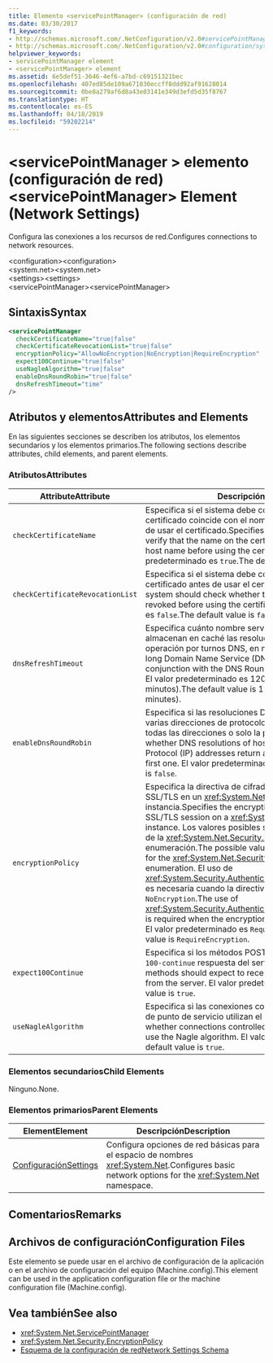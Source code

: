 ```yaml
---
title: Elemento <servicePointManager> (configuración de red)
ms.date: 03/30/2017
f1_keywords:
- http://schemas.microsoft.com/.NetConfiguration/v2.0#servicePointManager
- http://schemas.microsoft.com/.NetConfiguration/v2.0#configuration/system.net/settings/servicePointManager
helpviewer_keywords:
- servicePointManager element
- <servicePointManager> element
ms.assetid: 6e5def51-3646-4ef6-a7bd-c69151321bec
ms.openlocfilehash: 407ed85de109a671030eccff8ddd92af91628014
ms.sourcegitcommit: 0be8a279af6d8a43e03141e349d3efd5d35f8767
ms.translationtype: HT
ms.contentlocale: es-ES
ms.lasthandoff: 04/18/2019
ms.locfileid: "59202214"
---
```

# <a name="servicepointmanager-element-network-settings"></a><span data-ttu-id="ac419-102">\<servicePointManager > elemento (configuración de red)</span><span class="sxs-lookup"><span data-stu-id="ac419-102">\<servicePointManager> Element (Network Settings)</span></span>
<span data-ttu-id="ac419-103">Configura las conexiones a los recursos de red.</span><span class="sxs-lookup"><span data-stu-id="ac419-103">Configures connections to network resources.</span></span>  
  
 <span data-ttu-id="ac419-104">\<configuration></span><span class="sxs-lookup"><span data-stu-id="ac419-104">\<configuration></span></span>  
<span data-ttu-id="ac419-105">\<system.net></span><span class="sxs-lookup"><span data-stu-id="ac419-105">\<system.net></span></span>  
<span data-ttu-id="ac419-106">\<settings></span><span class="sxs-lookup"><span data-stu-id="ac419-106">\<settings></span></span>  
<span data-ttu-id="ac419-107">\<servicePointManager></span><span class="sxs-lookup"><span data-stu-id="ac419-107">\<servicePointManager></span></span>  
  
## <a name="syntax"></a><span data-ttu-id="ac419-108">Sintaxis</span><span class="sxs-lookup"><span data-stu-id="ac419-108">Syntax</span></span>  
  
```xml  
<servicePointManager  
  checkCertificateName="true|false"  
  checkCertificateRevocationList="true|false"  
  encryptionPolicy="AllowNoEncryption|NoEncryption|RequireEncryption"  
  expect100Continue="true|false"  
  useNagleAlgorithm="true|false"  
  enableDnsRoundRobin="true|false"  
  dnsRefreshTimeout="time"  
/>  
```  
  
## <a name="attributes-and-elements"></a><span data-ttu-id="ac419-109">Atributos y elementos</span><span class="sxs-lookup"><span data-stu-id="ac419-109">Attributes and Elements</span></span>  
 <span data-ttu-id="ac419-110">En las siguientes secciones se describen los atributos, los elementos secundarios y los elementos primarios.</span><span class="sxs-lookup"><span data-stu-id="ac419-110">The following sections describe attributes, child elements, and parent elements.</span></span>  
  
### <a name="attributes"></a><span data-ttu-id="ac419-111">Atributos</span><span class="sxs-lookup"><span data-stu-id="ac419-111">Attributes</span></span>  
  
|<span data-ttu-id="ac419-112">**Attribute**</span><span class="sxs-lookup"><span data-stu-id="ac419-112">**Attribute**</span></span>|<span data-ttu-id="ac419-113">**Descripción**</span><span class="sxs-lookup"><span data-stu-id="ac419-113">**Description**</span></span>|  
|-------------------|---------------------|  
|`checkCertificateName`|<span data-ttu-id="ac419-114">Especifica si el sistema debe comprobar que el nombre del certificado coincide con el nombre de host del servidor antes de usar el certificado.</span><span class="sxs-lookup"><span data-stu-id="ac419-114">Specifies whether the system should verify that the name on the certificate matches the server host name before using the certificate.</span></span> <span data-ttu-id="ac419-115">El valor predeterminado es `true`.</span><span class="sxs-lookup"><span data-stu-id="ac419-115">The default value is `true`.</span></span>|  
|`checkCertificateRevocationList`|<span data-ttu-id="ac419-116">Especifica si el sistema debe comprobar si se ha revocado el certificado antes de usar el certificado.</span><span class="sxs-lookup"><span data-stu-id="ac419-116">Specifies whether the system should check whether the certificate has been revoked before using the certificate.</span></span> <span data-ttu-id="ac419-117">El valor predeterminado es `false`.</span><span class="sxs-lookup"><span data-stu-id="ac419-117">The default value is `false`.</span></span>|  
|`dnsRefreshTimeout`|<span data-ttu-id="ac419-118">Especifica cuánto nombre servicio dominio (DNS) se almacenan en caché las resoluciones junto con la opción de operación por turnos DNS, en milisegundos.</span><span class="sxs-lookup"><span data-stu-id="ac419-118">Specifies how long Domain Name Service (DNS) resolutions are cached in conjunction with the DNS Round Robin option, in milliseconds.</span></span> <span data-ttu-id="ac419-119">El valor predeterminado es 120.000 milisegundos (dos minutos).</span><span class="sxs-lookup"><span data-stu-id="ac419-119">The default value is 120,000 milliseconds (two minutes).</span></span>|  
|`enableDnsRoundRobin`|<span data-ttu-id="ac419-120">Especifica si las resoluciones DNS del host de nombres con varias direcciones de protocolo de Internet (IP) devueltas todas las direcciones o solo la primera de ellas.</span><span class="sxs-lookup"><span data-stu-id="ac419-120">Specifies whether DNS resolutions of host names with multiple Internet Protocol (IP) addresses return all the addresses, or just the first one.</span></span> <span data-ttu-id="ac419-121">El valor predeterminado es `false`.</span><span class="sxs-lookup"><span data-stu-id="ac419-121">The default value is `false`.</span></span>|  
|`encryptionPolicy`|<span data-ttu-id="ac419-122">Especifica la directiva de cifrado que se aplica a una sesión SSL/TLS en un <xref:System.Net.ServicePointManager> instancia.</span><span class="sxs-lookup"><span data-stu-id="ac419-122">Specifies the encryption policy applied to an SSL/TLS session on a <xref:System.Net.ServicePointManager> instance.</span></span> <span data-ttu-id="ac419-123">Los valores posibles son equivalentes a los valores de la <xref:System.Net.Security.EncryptionPolicy> enumeración.</span><span class="sxs-lookup"><span data-stu-id="ac419-123">The possible values are equivalent to the values for the <xref:System.Net.Security.EncryptionPolicy> enumeration.</span></span> <span data-ttu-id="ac419-124">El uso de <xref:System.Security.Authentication.CipherAlgorithmType.Null> es necesaria cuando la directiva de cifrado se establece en `NoEncryption`.</span><span class="sxs-lookup"><span data-stu-id="ac419-124">The use of <xref:System.Security.Authentication.CipherAlgorithmType.Null> is required when the encryption policy is set to `NoEncryption`.</span></span> <span data-ttu-id="ac419-125">El valor predeterminado es `RequireEncryption`.</span><span class="sxs-lookup"><span data-stu-id="ac419-125">The default value is `RequireEncryption`.</span></span>|  
|`expect100Continue`|<span data-ttu-id="ac419-126">Especifica si los métodos POST deben esperar recibir una `100-continue` respuesta del servidor.</span><span class="sxs-lookup"><span data-stu-id="ac419-126">Specifies whether POST methods should expect to receive a `100-continue` response from the server.</span></span> <span data-ttu-id="ac419-127">El valor predeterminado es `true`.</span><span class="sxs-lookup"><span data-stu-id="ac419-127">The default value is `true`.</span></span>|  
|`useNagleAlgorithm`|<span data-ttu-id="ac419-128">Especifica si las conexiones controladas por el Administrador de punto de servicio utilizan el algoritmo de Nagle.</span><span class="sxs-lookup"><span data-stu-id="ac419-128">Specifies whether connections controlled by the service point manager use the Nagle algorithm.</span></span> <span data-ttu-id="ac419-129">El valor predeterminado es `true`.</span><span class="sxs-lookup"><span data-stu-id="ac419-129">The default value is `true`.</span></span>|  
  
### <a name="child-elements"></a><span data-ttu-id="ac419-130">Elementos secundarios</span><span class="sxs-lookup"><span data-stu-id="ac419-130">Child Elements</span></span>  
 <span data-ttu-id="ac419-131">Ninguno.</span><span class="sxs-lookup"><span data-stu-id="ac419-131">None.</span></span>  
  
### <a name="parent-elements"></a><span data-ttu-id="ac419-132">Elementos primarios</span><span class="sxs-lookup"><span data-stu-id="ac419-132">Parent Elements</span></span>  
  
|<span data-ttu-id="ac419-133">**Element**</span><span class="sxs-lookup"><span data-stu-id="ac419-133">**Element**</span></span>|<span data-ttu-id="ac419-134">**Descripción**</span><span class="sxs-lookup"><span data-stu-id="ac419-134">**Description**</span></span>|  
|-----------------|---------------------|  
|[<span data-ttu-id="ac419-135">Configuración</span><span class="sxs-lookup"><span data-stu-id="ac419-135">Settings</span></span>](../../../../../docs/framework/configure-apps/file-schema/network/settings-element-network-settings.md)|<span data-ttu-id="ac419-136">Configura opciones de red básicas para el espacio de nombres <xref:System.Net>.</span><span class="sxs-lookup"><span data-stu-id="ac419-136">Configures basic network options for the <xref:System.Net> namespace.</span></span>|  
  
## <a name="remarks"></a><span data-ttu-id="ac419-137">Comentarios</span><span class="sxs-lookup"><span data-stu-id="ac419-137">Remarks</span></span>  
  
## <a name="configuration-files"></a><span data-ttu-id="ac419-138">Archivos de configuración</span><span class="sxs-lookup"><span data-stu-id="ac419-138">Configuration Files</span></span>  
 <span data-ttu-id="ac419-139">Este elemento se puede usar en el archivo de configuración de la aplicación o en el archivo de configuración del equipo (Machine.config).</span><span class="sxs-lookup"><span data-stu-id="ac419-139">This element can be used in the application configuration file or the machine configuration file (Machine.config).</span></span>  
  
## <a name="see-also"></a><span data-ttu-id="ac419-140">Vea también</span><span class="sxs-lookup"><span data-stu-id="ac419-140">See also</span></span>

- <xref:System.Net.ServicePointManager>
- <xref:System.Net.Security.EncryptionPolicy>
- [<span data-ttu-id="ac419-141">Esquema de la configuración de red</span><span class="sxs-lookup"><span data-stu-id="ac419-141">Network Settings Schema</span></span>](../../../../../docs/framework/configure-apps/file-schema/network/index.md)
